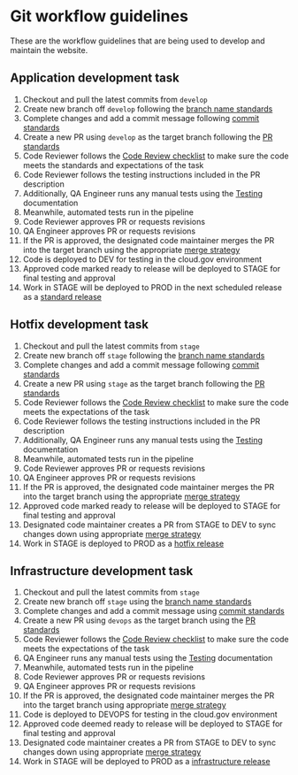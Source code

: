 # Git workflow guidelines

These are the workflow guidelines that are being used to develop and maintain the website.

## Application development task
1. Checkout and pull the latest commits from `develop`
2. Create new branch off `develop` following the [branch name standards](standards.md)
3. Complete changes and add a commit message following [commit standards](standards.md)
4. Create a new PR using `develop` as the target branch following the [PR standards](standards.md)
5. Code Reviewer follows the [Code Review checklist](standards.md) to make sure the code meets the standards and expectations of the task
6. Code Reviewer follows the testing instructions included in the PR description
7. Additionally, QA Engineer runs any manual tests using the [Testing](testing.md) documentation
8. Meanwhile, automated tests run in the pipeline
9. Code Reviewer approves PR or requests revisions
10. QA Engineer approves PR or requests revisions
11. If the PR is approved, the designated code maintainer merges the PR into the target branch using the appropriate [merge strategy](standards.md)
12. Code is deployed to DEV for testing in the cloud.gov environment
13. Approved code marked ready to release will be deployed to STAGE for final testing and approval
15. Work in STAGE will be deployed to PROD in the next scheduled release as a [standard release](releases.md)

## Hotfix development task
1. Checkout and pull the latest commits from `stage`
2. Create new branch off `stage` following the [branch name standards](standards.md)
3. Complete changes and add a commit message following [commit standards](standards.md)
4. Create a new PR using `stage` as the target branch following the [PR standards](standards.md)
5. Code Reviewer follows the [Code Review checklist](standards.md) to make sure the code meets the expectations of the task
6. Code Reviewer follows the testing instructions included in the PR description
7. Additionally, QA Engineer runs any manual tests using the [Testing](testing.md) documentation
8. Meanwhile, automated tests run in the pipeline
9. Code Reviewer approves PR or requests revisions
10. QA Engineer approves PR or requests revisions
11. If the PR is approved, the designated code maintainer merges the PR into the target branch using the appropriate [merge strategy](standards.md)
12. Approved code marked ready to release will be deployed to STAGE for final testing and approval
13. Designated code maintainer creates a PR from STAGE to DEV to sync changes down using appropriate [merge strategy](standards.md)
14. Work in STAGE is deployed to PROD as a [hotfix release](releases.md)

## Infrastructure development task
1. Checkout and pull the latest commits from `stage`
2. Create new branch off `stage` using the [branch name standards](standards.md)
3. Complete changes and add a commit message using [commit standards](standards.md)
4. Create a new PR using `devops` as the target branch using the [PR standards](standards.md)
5. Code Reviewer follows the [Code Review checklist](standards.md) to make sure the code meets the expectations of the task
6. QA Engineer runs any manual tests using the [Testing](testing.md) documentation
7. Meanwhile, automated tests run in the pipeline
8. Code Reviewer approves PR or requests revisions
9. QA Engineer approves PR or requests revisions
10. If the PR is approved, the designated code maintainer merges the PR into the target branch using appropriate [merge strategy](standards.md)
11. Code is deployed to DEVOPS for testing in the cloud.gov environment
12. Approved code deemed ready to release will be deployed to STAGE for final testing and approval
13. Designated code maintainer creates a PR from STAGE to DEV to sync changes down using appropriate [merge strategy](standards.md)
14. Work in STAGE will be deployed to PROD as a [infrastructure release](releases.md)
